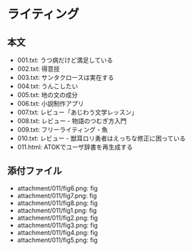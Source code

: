 # ライティング

## 本文

- 001.txt:  うつ病だけど満足している
- 002.txt:  得意技
- 003.txt:  サンタクロースは実在する
- 004.txt:  うんこしたい
- 005.txt:  地の文の成分
- 006.txt:  小説制作アプリ
- 007.txt:  レビュー「あじわう文学レッスン」
- 008.txt:  レビュー - 物語のつむぎ方入門
- 009.txt:  フリーライティング - 魚
- 010.txt:  レビュー - 獣耳ロリ勇者はえっちな修正に困っている
- 011.html: ATOKでユーザ辞書を再生成する

## 添付ファイル

- attachment/011/fig6.png: fig
- attachment/011/fig7.png: fig
- attachment/011/fig8.png: fig
- attachment/011/fig1.png: fig
- attachment/011/fig2.png: fig
- attachment/011/fig3.png: fig
- attachment/011/fig4.png: fig
- attachment/011/fig5.png: fig
